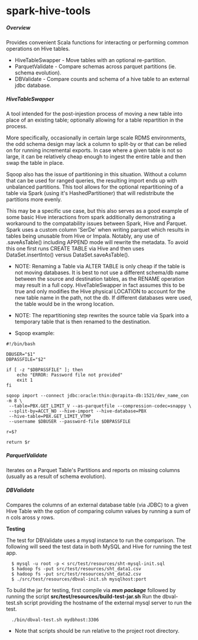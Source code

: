 spark-hive-tools
================


##### Overview

  Provides convenient Scala functions for interacting or performing common operations on 
Hive tables.


 * HiveTableSwapper - Move tables with an optional re-partition.
 * ParquetValidate  - Compare schemas across parquet partitions (ie. schema evolution).
 * DBValidate       - Compare counts and schema of a hive table to an external jdbc database.

##### HiveTableSwapper

A tool intended for the post-injestion process of moving a new table into place of an 
existing table; optionally allowing for a table repartition in the process.

More specifically, occasionally in certain large scale RDMS environments, the odd schema 
design may lack a column to split-by or that can be relied on for running incremental 
exports.  In case where a given table is not so large, it can be relatively cheap enough 
to ingest the entire table and then swap the table in place.  
 
  Sqoop also has the issue of partitioning in this situation.  Without a column that 
can be used for ranged queries, the resulting import ends up with unbalanced partitions. 
This tool allows for the optional repartitioning of a table via Spark (using it's 
HashedPartitioner) that will redistribute the partitions more evenly.

  This may be a specific use case, but this also serves as a good example of some basic 
Hive interactions from spark additionally demonstrating a workaround to the compatability 
issues between Spark, Hive and Parquet. Spark uses a custom column 'SerDe' when writing 
parquet which results in tables being unusable from Hive or Impala. Notably, any use 
of .saveAsTable() including APPEND mode will rewrite the metadata. To avoid this one 
first runs CREATE TABLE via Hive and then uses DataSet.insertInto() versus 
DataSet.saveAsTable().

 - NOTE: Renaming a Table via ALTER TABLE is only cheap if the table is not moving 
databases. It is best to not use a different schema/db name between the source and 
destination tables, as the RENAME operation may result in a full copy. HiveTableSwapper 
in fact assumes this to be true and only modifies the Hive physical LOCATION to 
account for the new table name in the path, not the db. If different databases were 
used, the table would be in the wrong location.
 
 - NOTE: The repartitioning step rewrites the source table via Spark into a temporary 
table that is then renamed to the destination.

 - Sqoop example:

```
#!/bin/bash

DBUSER="$1"
DBPASSFILE="$2"

if [ -z "$DBPASSFILE" ]; then
    echo "ERROR: Password file not provided"
    exit 1
fi

sqoop import --connect jdbc:oracle:thin:@orapita-db:1521/dev_name_con -m 8 \
 --table=PBX.GET_LIMIT_V --as-parquetfile --compression-codec=snappy \
 --split-by=ACCT_NO --hive-import --hive-database=PBX 
 --hive-table=PBX.GET_LIMIT_VTMP 
 --username $DBUSER --password-file $DBPASSFILE

r=$?

return $r
``` 


<!--
 * Repartitioner 
--> 

##### ParquetValidate
 
 Iterates on a Parquet Table's Partitions and reports on missing columns (usually 
as a result of schema evolution).


##### DBValidate

Compares the columns of an external database table (via JDBC) to a given Hive Table 
with the option of comparing column values by running a sum of n cols aross y rows.

**Testing**

   The test for DBValidate uses a mysql instance to run the comparison. The following 
will seed the test data in both MySQL and Hive for running the test app.

```
  $ mysql -u root -p < src/test/resources/sht-mysql-init.sql
  $ hadoop fs -put src/test/resources/sht_data1.csv
  $ hadoop fs -put src/test/resources/sht_data2.csv
  $ ./src/test/resources/dbval-init.sh mysqlhost:port  
```

  To build the jar for testing, first compile via ***mvn package*** followed by running 
the script **src/test/resources/build-test-jar.sh** Run the dbval-test.sh script 
providing the hostname of the external mysql server to run the test.

```
  ./bin/dbval-test.sh mydbhost:3306
```

  * Note that scripts should be run relative to the project root directory.


